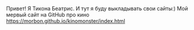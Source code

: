 Привет! 
Я Тикона Беатрис. И тут я буду выкладывать свои  сайты:)
Мой  мервый сайт  на GitHub  про кино  https://morbon.github.io/kinomonster/index.html
